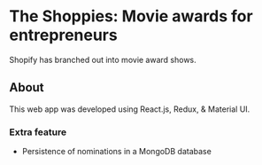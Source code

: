 # The Shoppies: Movie awards for entrepreneurs
Shopify has branched out into movie award shows.

## About
This web app was developed using React.js, Redux, & Material UI.

### Extra feature
* Persistence of nominations in a MongoDB database
